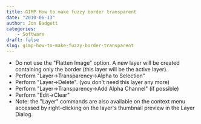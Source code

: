 ```yaml
---
title: GIMP How to make fuzzy border transparent
date: "2010-06-13"
author: Jon Badgett
categories:
    - Software
draft: false
slug: gimp-how-to-make-fuzzy-border-transparent
---
```


-   Do not use the "Flatten Image" option. A new layer will be created containing
    only the border (this layer will be the active layer).
-   Perform "Layer-&gt;Transparency-&gt;Alpha to Selection"
-   Perform "Layer-&gt;Delete". (you don't need this layer any more)
-   Perform "Layer-&gt;Transparency-&gt;Add Alpha Channel" (if possible)
-   Perform "Edit-&gt;Clear"
-   Note: the "Layer" commands are also available on the context menu accessed by
    right-clicking on the layer's thumbnail preview in the Layer Dialog.
